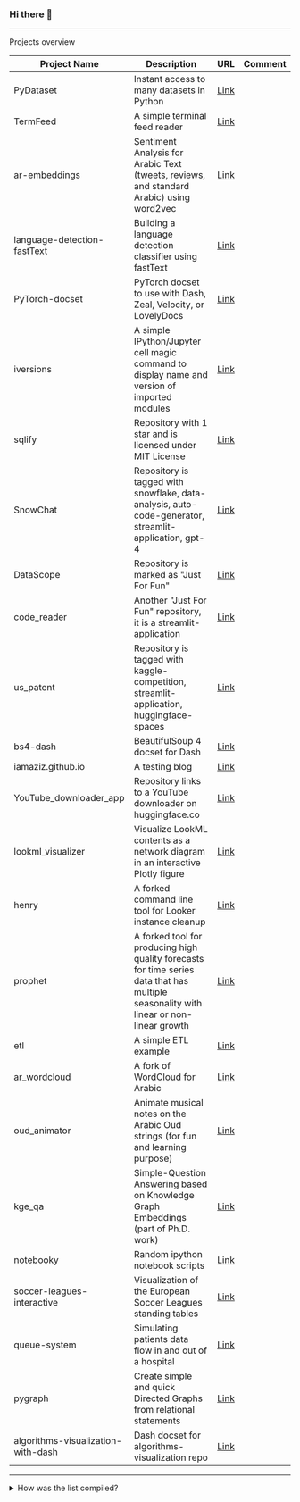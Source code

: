 ### Hi there 👋

<hr>

Projects overview

| Project Name | Description | URL | Comment |
|--------------|-------------|-----|---------|
| PyDataset | Instant access to many datasets in Python | [Link](https://github.com/iamaziz/PyDataset) | |
| TermFeed | A simple terminal feed reader | [Link](https://github.com/iamaziz/TermFeed) | |
| ar-embeddings | Sentiment Analysis for Arabic Text (tweets, reviews, and standard Arabic) using word2vec | [Link](https://github.com/iamaziz/ar-embeddings) | |
| language-detection-fastText | Building a language detection classifier using fastText | [Link](https://github.com/iamaziz/language-detection-fastText) | |
| PyTorch-docset | PyTorch docset to use with Dash, Zeal, Velocity, or LovelyDocs | [Link](https://github.com/iamaziz/PyTorch-docset) | |
| iversions | A simple IPython/Jupyter cell magic command to display name and version of imported modules | [Link](https://github.com/iamaziz/iversions) | |
| sqlify | Repository with 1 star and is licensed under MIT License | [Link](https://github.com/iamaziz/sqlify) | |
| SnowChat | Repository is tagged with snowflake, data-analysis, auto-code-generator, streamlit-application, gpt-4 | [Link](https://github.com/iamaziz/SnowChat) | |
| DataScope | Repository is marked as "Just For Fun" | [Link](https://github.com/iamaziz/DataScope) | |
| code_reader | Another "Just For Fun" repository, it is a streamlit-application | [Link](https://github.com/iamaziz/code_reader) | |
| us_patent | Repository is tagged with kaggle-competition, streamlit-application, huggingface-spaces | [Link](https://github.com/iamaziz/us_patent) | |
| bs4-dash | BeautifulSoup 4 docset for Dash | [Link](https://github.com/iamaziz/bs4-dash) | |
| iamaziz.github.io | A testing blog | [Link](https://github.com/iamaziz/iamaziz.github.io) | |
| YouTube_downloader_app | Repository links to a YouTube downloader on huggingface.co | [Link](https://github.com/iamaziz/YouTube_downloader_app) | |
| lookml_visualizer | Visualize LookML contents as a network diagram in an interactive Plotly figure | [Link](https://github.com/iamaziz/lookml_visualizer) | |
| henry | A forked command line tool for Looker instance cleanup | [Link](https://github.com/iamaziz/henry) | |
| prophet | A forked tool for producing high quality forecasts for time series data that has multiple seasonality with linear or non-linear growth | [Link](https://github.com/iamaziz/prophet) | |
| etl | A simple ETL example | [Link](https://github.com/iamaziz/etl) | |
| ar_wordcloud | A fork of WordCloud for Arabic | [Link](https://github.com/iamaziz/ar_wordcloud) | |
| oud_animator | Animate musical notes on the Arabic Oud strings (for fun and learning purpose) | [Link](https://github.com/iamaziz/oud_animator) | |
| kge_qa | Simple-Question Answering based on Knowledge Graph Embeddings (part of Ph.D. work) | [Link](https://github.com/iamaziz/kge_qa) | | 
| notebooky | Random ipython notebook scripts | [Link](https://github.com/iamaziz/notebooky) | |
| soccer-leagues-interactive | Visualization of the European Soccer Leagues standing tables | [Link](https://github.com/iamaziz/soccer-leagues-interactive) | |
| queue-system | Simulating patients data flow in and out of a hospital | [Link](https://github.com/iamaziz/queue-system) | |
| pygraph | Create simple and quick Directed Graphs from relational statements | [Link](https://github.com/iamaziz/pygraph) | |
| algorithms-visualization-with-dash | Dash docset for algorithms-visualization repo | [Link](https://github.com/iamaziz/algorithms-visualization-with-dash) | |

<hr>

<details>
<summary> How was the list compiled?</summary>
<br>

| How it started | Where it went | How it ended |
|----------------|--------|-------|
| <img width="369" alt="image" src="https://github.com/iamaziz/iamaziz/assets/3298308/d0e46415-ea28-4856-95f2-18b98c362f4d"> | <img width="367" alt="image" src="https://github.com/iamaziz/iamaziz/assets/3298308/3544c5fe-e566-49c9-9491-8cd088d85f1f"> | <img width="368" alt="image" src="https://github.com/iamaziz/iamaziz/assets/3298308/36a639ac-67be-40d0-89aa-137789b53127"> |

<!--

<img width="579" alt="image" src="https://github.com/iamaziz/iamaziz/assets/3298308/92992236-1e23-4345-97f6-f9dbd0772e16">
<img width="396" alt="image" src="https://github.com/iamaziz/iamaziz/assets/3298308/837f4ff5-ec0e-4131-9e42-523805bbd150">
<img width="589" alt="image" src="https://github.com/iamaziz/iamaziz/assets/3298308/f85a9b9f-256a-408e-b58e-9beb0235a438">

-->



</details>


